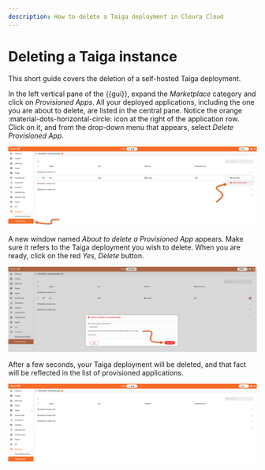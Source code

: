 ```yaml
---
description: How to delete a Taiga deployment in Cleura Cloud
---
```


# Deleting a Taiga instance

This short guide covers the deletion of a self-hosted Taiga deployment.

In the left vertical pane of the {{gui}}, expand the *Marketplace* category and click on *Provisioned Apps*.
All your deployed applications, including the one you are about to delete, are listed in the central pane.
Notice the orange :material-dots-horizontal-circle: icon at the right of the application row.
Click on it, and from the drop-down menu that appears, select *Delete Provisioned App*.

![Request the deletion of Taiga](assets/delete-taiga/taiga-delete-01.png)

A new window named *About to delete a Provisioned App* appears.
Make sure it refers to the Taiga deployment you wish to delete.
When you are ready, click on the red *Yes, Delete* button.

![Make sure you are about to delete Taiga](assets/delete-taiga/taiga-delete-02.png)

After a few seconds, your Taiga deployment will be deleted, and that fact will be reflected in the list of provisioned applications.

![Taiga is deleted](assets/delete-taiga/taiga-delete-03.png)
